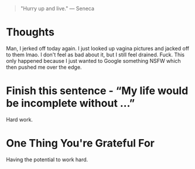 
> \"Hurry up and live.\" — Seneca

# Thoughts
Man, I jerked off today again. I just looked up vagina pictures and jacked off to them lmao. I don't feel as bad about it, but I still feel drained. Fuck. This only happened because I just wanted to Google something NSFW which then pushed me over the edge.

# Finish this sentence - “My life would be incomplete without …”
Hard work.

# One Thing You're Grateful For
Having the potential to work hard. 
